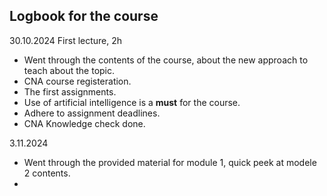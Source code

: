## Logbook for the course  

30.10.2024 First lecture, 2h  

- Went through the contents of the course, about the new approach to teach about the topic. 
- CNA course registeration.
- The first assignments.
- Use of artificial intelligence is a **must** for the course.
- Adhere to assignment deadlines.
- CNA Knowledge check done.

3.11.2024 

- Went through the provided material for module 1, quick peek at modele 2 contents.
- 


